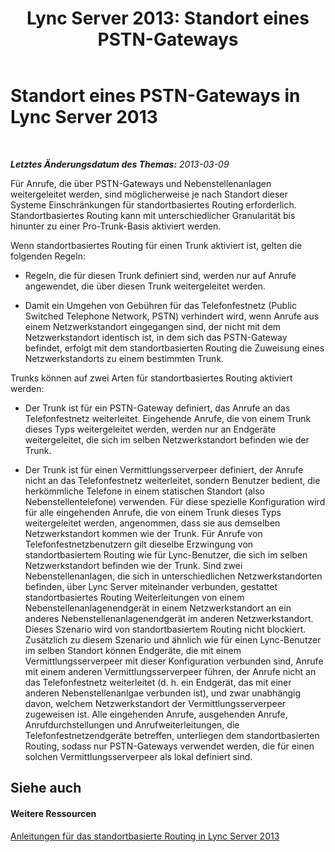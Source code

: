 ﻿---
title: 'Lync Server 2013: Standort eines PSTN-Gateways'
TOCTitle: Standort eines PSTN-Gateways
ms:assetid: 49693a35-fad3-49ee-a71e-c7e4537b79aa
ms:mtpsurl: https://technet.microsoft.com/de-de/library/JJ994031(v=OCS.15)
ms:contentKeyID: 52056327
ms.date: 05/19/2016
mtps_version: v=OCS.15
ms.translationtype: HT
---

# Standort eines PSTN-Gateways in Lync Server 2013

 

_**Letztes Änderungsdatum des Themas:** 2013-03-09_

Für Anrufe, die über PSTN-Gateways und Nebenstellenanlagen weitergeleitet werden, sind möglicherweise je nach Standort dieser Systeme Einschränkungen für standortbasiertes Routing erforderlich. Standortbasiertes Routing kann mit unterschiedlicher Granularität bis hinunter zu einer Pro-Trunk-Basis aktiviert werden.

Wenn standortbasiertes Routing für einen Trunk aktiviert ist, gelten die folgenden Regeln:

  - Regeln, die für diesen Trunk definiert sind, werden nur auf Anrufe angewendet, die über diesen Trunk weitergeleitet werden.

  - Damit ein Umgehen von Gebühren für das Telefonfestnetz (Public Switched Telephone Network, PSTN) verhindert wird, wenn Anrufe aus einem Netzwerkstandort eingegangen sind, der nicht mit dem Netzwerkstandort identisch ist, in dem sich das PSTN-Gateway befindet, erfolgt mit dem standortbasierten Routing die Zuweisung eines Netzwerkstandorts zu einem bestimmten Trunk.

Trunks können auf zwei Arten für standortbasiertes Routing aktiviert werden:

  - Der Trunk ist für ein PSTN-Gateway definiert, das Anrufe an das Telefonfestnetz weiterleitet. Eingehende Anrufe, die von einem Trunk dieses Typs weitergeleitet werden, werden nur an Endgeräte weitergeleitet, die sich im selben Netzwerkstandort befinden wie der Trunk.

  - Der Trunk ist für einen Vermittlungsserverpeer definiert, der Anrufe nicht an das Telefonfestnetz weiterleitet, sondern Benutzer bedient, die herkömmliche Telefone in einem statischen Standort (also Nebenstellentelefone) verwenden. Für diese spezielle Konfiguration wird für alle eingehenden Anrufe, die von einem Trunk dieses Typs weitergeleitet werden, angenommen, dass sie aus demselben Netzwerkstandort kommen wie der Trunk. Für Anrufe von Telefonfestnetzbenutzern gilt dieselbe Erzwingung von standortbasiertem Routing wie für Lync-Benutzer, die sich im selben Netzwerkstandort befinden wie der Trunk. Sind zwei Nebenstellenanlagen, die sich in unterschiedlichen Netzwerkstandorten befinden, über Lync Server miteinander verbunden, gestattet standortbasiertes Routing Weiterleitungen von einem Nebenstellenanlagenendgerät in einem Netzwerkstandort an ein anderes Nebenstellenanlagenendgerät im anderen Netzwerkstandort. Dieses Szenario wird von standortbasiertem Routing nicht blockiert. Zusätzlich zu diesem Szenario und ähnlich wie für einen Lync-Benutzer im selben Standort können Endgeräte, die mit einem Vermittlungsserverpeer mit dieser Konfiguration verbunden sind, Anrufe mit einem anderen Vermittlungsserverpeer führen, der Anrufe nicht an das Telefonfestnetz weiterleitet (d. h. ein Endgerät, das mit einer anderen Nebenstellenanlgae verbunden ist), und zwar unabhängig davon, welchem Netzwerkstandort der Vermittlungsserverpeer zugeweisen ist. Alle eingehenden Anrufe, ausgehenden Anrufe, Anrufdurchstellungen und Anrufweiterleitungen, die Telefonfestnetzendgeräte betreffen, unterliegen dem standortbasierten Routing, sodass nur PSTN-Gateways verwendet werden, die für einen solchen Vermittlungsserverpeer als lokal definiert sind.

## Siehe auch

#### Weitere Ressourcen

[Anleitungen für das standortbasierte Routing in Lync Server 2013](lync-server-2013-guidance-for-location-based-routing.md)

